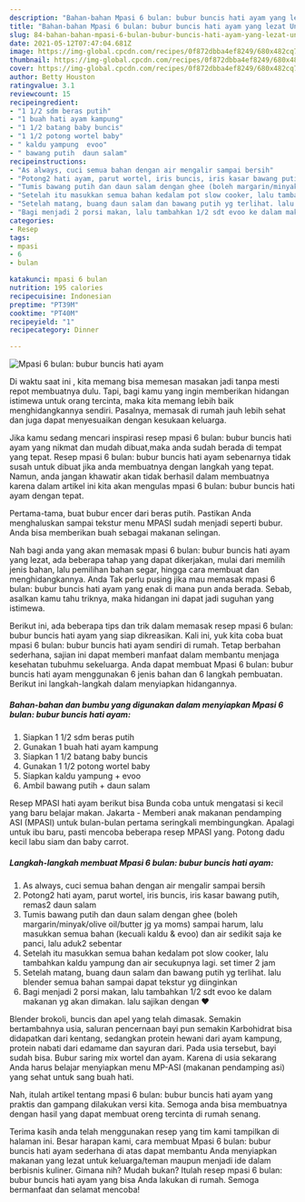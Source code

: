 ```yaml
---
description: "Bahan-bahan Mpasi 6 bulan: bubur buncis hati ayam yang lezat Untuk Jualan"
title: "Bahan-bahan Mpasi 6 bulan: bubur buncis hati ayam yang lezat Untuk Jualan"
slug: 84-bahan-bahan-mpasi-6-bulan-bubur-buncis-hati-ayam-yang-lezat-untuk-jualan
date: 2021-05-12T07:47:04.681Z
image: https://img-global.cpcdn.com/recipes/0f872dbba4ef8249/680x482cq70/mpasi-6-bulan-bubur-buncis-hati-ayam-foto-resep-utama.jpg
thumbnail: https://img-global.cpcdn.com/recipes/0f872dbba4ef8249/680x482cq70/mpasi-6-bulan-bubur-buncis-hati-ayam-foto-resep-utama.jpg
cover: https://img-global.cpcdn.com/recipes/0f872dbba4ef8249/680x482cq70/mpasi-6-bulan-bubur-buncis-hati-ayam-foto-resep-utama.jpg
author: Betty Houston
ratingvalue: 3.1
reviewcount: 15
recipeingredient:
- "1 1/2 sdm beras putih"
- "1 buah hati ayam kampung"
- "1 1/2 batang baby buncis"
- "1 1/2 potong wortel baby"
- " kaldu yampung  evoo"
- " bawang putih  daun salam"
recipeinstructions:
- "As always, cuci semua bahan dengan air mengalir sampai bersih"
- "Potong2 hati ayam, parut wortel, iris buncis, iris kasar bawang putih, remas2 daun salam"
- "Tumis bawang putih dan daun salam dengan ghee (boleh margarin/minyak/olive oil/butter jg ya moms) sampai harum, lalu masukkan semua bahan (kecuali kaldu &amp; evoo) dan air sedikit saja ke panci, lalu aduk2 sebentar"
- "Setelah itu masukkan semua bahan kedalam pot slow cooker, lalu tambahkan kaldu yampung dan air secukupnya lagi. set timer 2 jam"
- "Setelah matang, buang daun salam dan bawang putih yg terlihat. lalu blender semua bahan sampai dapat tekstur yg diinginkan"
- "Bagi menjadi 2 porsi makan, lalu tambahkan 1/2 sdt evoo ke dalam makanan yg akan dimakan. lalu sajikan dengan ❤️"
categories:
- Resep
tags:
- mpasi
- 6
- bulan

katakunci: mpasi 6 bulan 
nutrition: 195 calories
recipecuisine: Indonesian
preptime: "PT39M"
cooktime: "PT40M"
recipeyield: "1"
recipecategory: Dinner

---
```



![Mpasi 6 bulan: bubur buncis hati ayam](https://img-global.cpcdn.com/recipes/0f872dbba4ef8249/680x482cq70/mpasi-6-bulan-bubur-buncis-hati-ayam-foto-resep-utama.jpg)

Di waktu  saat ini , kita memang bisa memesan masakan jadi tanpa mesti repot membuatnya dulu. Tapi, bagi kamu yang ingin memberikan hidangan istimewa untuk orang tercinta, maka kita memang lebih baik menghidangkannya sendiri. Pasalnya, memasak di rumah jauh lebih sehat dan juga dapat menyesuaikan dengan kesukaan keluarga.

Jika kamu sedang mencari inspirasi resep mpasi 6 bulan: bubur buncis hati ayam yang nikmat dan mudah dibuat,maka anda sudah berada di tempat yang tepat. Resep mpasi 6 bulan: bubur buncis hati ayam  sebenarnya tidak susah untuk dibuat jika anda membuatnya dengan langkah yang tepat. Namun, anda jangan khawatir akan tidak berhasil dalam membuatnya 
karena dalam artikel ini kita akan mengulas mpasi 6 bulan: bubur buncis hati ayam dengan tepat.  

Pertama-tama, buat bubur encer dari beras putih. Pastikan Anda menghaluskan sampai tekstur menu MPASI sudah menjadi seperti bubur. Anda bisa memberikan buah sebagai makanan selingan.

Nah bagi anda yang akan memasak mpasi 6 bulan: bubur buncis hati ayam yang lezat, ada beberapa tahap yang dapat dikerjakan, mulai dari memilih jenis bahan, lalu pemilihan bahan segar, hingga cara membuat dan menghidangkannya. Anda Tak perlu pusing jika mau memasak mpasi 6 bulan: bubur buncis hati ayam yang enak di mana pun anda berada. Sebab, asalkan kamu  tahu triknya, maka hidangan ini dapat jadi suguhan yang istimewa.

Berikut ini, ada beberapa tips dan trik dalam memasak resep mpasi 6 bulan: bubur buncis hati ayam yang siap dikreasikan. Kali ini, yuk kita coba buat mpasi 6 bulan: bubur buncis hati ayam sendiri di rumah. Tetap berbahan sederhana, sajian ini dapat memberi manfaat dalam membantu menjaga kesehatan tubuhmu sekeluarga. Anda dapat membuat Mpasi 6 bulan: bubur buncis hati ayam menggunakan 6 jenis bahan dan 6 langkah pembuatan. Berikut ini langkah-langkah dalam menyiapkan hidangannya.

<!--inarticleads1-->

##### Bahan-bahan dan bumbu yang digunakan dalam menyiapkan Mpasi 6 bulan: bubur buncis hati ayam:

1. Siapkan 1 1/2 sdm beras putih
1. Gunakan 1 buah hati ayam kampung
1. Siapkan 1 1/2 batang baby buncis
1. Gunakan 1 1/2 potong wortel baby
1. Siapkan  kaldu yampung + evoo
1. Ambil  bawang putih + daun salam


Resep MPASI hati ayam berikut bisa Bunda coba untuk mengatasi si kecil yang baru belajar makan. Jakarta - Memberi anak makanan pendamping ASI (MPASI) untuk bulan-bulan pertama seringkali membingungkan. Apalagi untuk ibu baru, pasti mencoba beberapa resep MPASI yang. Potong dadu kecil labu siam dan baby carrot. 

<!--inarticleads2-->

##### Langkah-langkah membuat Mpasi 6 bulan: bubur buncis hati ayam:

1. As always, cuci semua bahan dengan air mengalir sampai bersih
1. Potong2 hati ayam, parut wortel, iris buncis, iris kasar bawang putih, remas2 daun salam
1. Tumis bawang putih dan daun salam dengan ghee (boleh margarin/minyak/olive oil/butter jg ya moms) sampai harum, lalu masukkan semua bahan (kecuali kaldu &amp; evoo) dan air sedikit saja ke panci, lalu aduk2 sebentar
1. Setelah itu masukkan semua bahan kedalam pot slow cooker, lalu tambahkan kaldu yampung dan air secukupnya lagi. set timer 2 jam
1. Setelah matang, buang daun salam dan bawang putih yg terlihat. lalu blender semua bahan sampai dapat tekstur yg diinginkan
1. Bagi menjadi 2 porsi makan, lalu tambahkan 1/2 sdt evoo ke dalam makanan yg akan dimakan. lalu sajikan dengan ❤️


Blender brokoli, buncis dan apel yang telah dimasak. Semakin bertambahnya usia, saluran pencernaan bayi pun semakin Karbohidrat bisa didapatkan dari kentang, sedangkan protein hewani dari ayam kampung, protein nabati dari edamame dan sayuran dari. Pada usia tersebut, bayi sudah bisa. Bubur saring mix wortel dan ayam. Karena di usia sekarang Anda harus belajar menyiapkan menu MP-ASI (makanan pendamping asi) yang sehat untuk sang buah hati. 

Nah, itulah artikel tentang  mpasi 6 bulan: bubur buncis hati ayam  yang praktis dan gampang dilakukan versi kita. Semoga anda bisa membuatnya dengan hasil yang dapat membuat oreng tercinta di rumah senang. 

Terima kasih anda telah menggunakan resep yang tim kami tampilkan di halaman ini. Besar harapan kami, cara membuat  Mpasi 6 bulan: bubur buncis hati ayam sederhana di atas dapat membantu Anda menyiapkan makanan yang lezat untuk keluarga/teman maupun menjadi ide dalam berbisnis kuliner. Gimana nih? Mudah bukan? Itulah resep mpasi 6 bulan: bubur buncis hati ayam yang bisa Anda lakukan di rumah. Semoga bermanfaat dan selamat mencoba!

